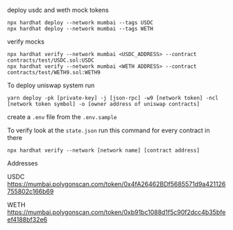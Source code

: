 deploy usdc and weth mock tokens
```
npx hardhat deploy --network mumbai --tags USDC
npx hardhat deploy --network mumbai --tags WETH
```
verify mocks
```
npx hardhat verify --network mumbai <USDC_ADDRESS> --contract contracts/test/USDC.sol:USDC
npx hardhat verify --network mumbai <WETH ADDRESS> --contract contracts/test/WETH9.sol:WETH9
```
To deploy uniswap system run

```
yarn deploy -pk [private-key] -j [json-rpc] -w9 [network token] -ncl [network token symbol] -o [owner address of uniswap contracts]
```

create a `.env` file from the `.env.sample`

To verify look at the `state.json`
run this command for every contract in there
```
npx hardhat verify --network [network name] [contract address]
```


Addresses

USDC
https://mumbai.polygonscan.com/token/0x4fA26462BDf5685571d9a421126755802c166b69

WETH
https://mumbai.polygonscan.com/token/0xb91bc1088d1f5c90f2dcc4b35bfeef4188bf32e6